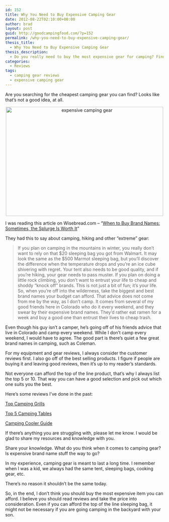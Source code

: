 ```yaml
---
id: 152
title: Why You Need to Buy Expensive Camping Gear
date: 2012-08-22T02:10:00+00:00
author: brad
layout: post
guid: http://goodcampingfood.com/?p=152
permalink: /why-you-need-to-buy-expensive-camping-gear/
thesis_title:
  - Why You Need to Buy Expensive Camping Gear
thesis_description:
  - Do you really need to buy the most expensive gear for camping? Find out why or why not inside.
categories:
  - Reviews
tags:
  - camping gear reviews
  - expensive camping gear
---
```

Are you searching for the cheapest camping gear you can find? Looks like that&#8217;s not a good idea, at all.

<p style="text-align: center;">
  <img class="aligncenter" alt="expensive camping gear" src="http://farm4.staticflickr.com/3355/5798666508_43db85ed39.jpg" width="500" height="347" />
</p>

I was reading this article on Wisebread.com &#8211; &#8220;<a href="http://www.wisebread.com/when-to-buy-brand-names-sometimes-the-splurge-is-worth-it" target="_blank">When to Buy Brand Names: Sometimes, the Splurge Is Worth It</a>&#8221;

They had this to say about camping, hiking and other &#8220;extreme&#8221; gear:

> If you plan on camping in the mountains in winter, you really don’t want to rely on that $20 sleeping bag you got from Walmart. It may look the same as the $500 Marmot sleeping bag, but you’ll discover the difference when the temperature drops and you’re an ice cube shivering with regret. Your tent also needs to be good quality, and if you’re hiking, your gear needs to pass muster. If you plan on doing a little rock climbing, you don’t want to entrust your life to cheap and shoddy “knock off” brands. This is not just a bit of fun; it’s your life. So, when you’re off into the wilderness, take the biggest and best brand names your budget can afford. That advice does not come from me by the way, as I don’t camp. It comes from several of my good friends here in Colorado who do it every weekend, and they swear by their expensive brand names. They’d rather eat ramen for a week and buy a good one than entrust their lives to cheap trash.

Even though his guy isn&#8217;t a camper, he&#8217;s going off of his friends advice that live in Colorado and camp every weekend. While I don&#8217;t camp every weekend, I would have to agree. The good part is there&#8217;s quiet a few great brand names in camping, such as Coleman.

For my equipment and gear reviews, I always consider the customer reviews first. I also go off of the best selling products. I figure if people are buying it and leaving good reviews, then it&#8217;s up to my reader&#8217;s standards.

Not everyone can afford the top of the line product, that&#8217;s why I always list the top 5 or 10. That way you can have a good selection and pick out which one suits you the best.

Here&#8217;s some reviews I&#8217;ve done in the past:

<a title="Top Camping Grill Reviews" href="http://goodcampingfood.com/top-camping-grill-reviews/" target="_blank">Top Camping Grills</a>

<a title="Camping Table Reviews: Top 5" href="http://goodcampingfood.com/camping-table-reviews-top-5/" target="_blank">Top 5 Camping Tables</a>

<a title="Ultimate Camping Cooler Guide" href="http://goodcampingfood.com/ultimate-camping-cooler-guide/" target="_blank">Camping Cooler Guide</a>

If there&#8217;s anything you are struggling with, please let me know. I would be glad to share my resources and knowledge with you.

Share your knowledge. What do you think when it comes to camping gear? Is expensive brand name stuff the way to go?

In my experience, camping gear is meant to last a long time. I remember when I was a kid, we always had the same tent, sleeping bags, cooking gear, etc.

There&#8217;s no reason it shouldn&#8217;t be the same today.

So, in the end, I don&#8217;t think you should buy the most expensive item you can afford. I believe you should read reviews and take the price into consideration. Even if you can afford the top of the line sleeping bag, it might not be necessary if you are going camping in the backyard with your son.